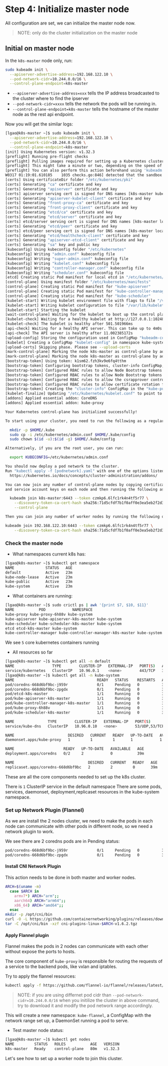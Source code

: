 # Step 4: Initialize master node

All configuration are set, we can initialize the master node now.

> NOTE: only do the cluster initialization on the master node


## Initial on master node

In the `k8s-master` node only, run:

```bash
sudo kubeadm init \
  --apiserver-advertise-address=192.168.122.10 \
  --pod-network-cidr=10.244.0.0/16 \
  --control-plane-endpoint=k8s-master
```

* `--apiserver-advertise-address=xxx`  tells the IP address broadcasted to the cluster where to find the ipserver
* `--pod-network-cidr=xxxx`  tells the network the pods will be running in.
* `--control-plane-endpoint=k8s-master` tells the hostname of the master node as the rest api endpoint.

Now you will get the similar logs:

```bash
[lgao@k8s-master ~]$ sudo kubeadm init \
  --apiserver-advertise-address=192.168.122.10 \
  --pod-network-cidr=10.244.0.0/16 \
  --control-plane-endpoint=k8s-master
[init] Using Kubernetes version: v1.32.3
[preflight] Running pre-flight checks
[preflight] Pulling images required for setting up a Kubernetes cluster
[preflight] This might take a minute or two, depending on the speed of your internet connection
[preflight] You can also perform this action beforehand using 'kubeadm config images pull'
W0317 01:19:01.610185    1035 checks.go:846] detected that the sandbox image "registry.k8s.io/pause:3.8" of the container runtime is inconsistent with that used by kubeadm.It is recommended to use "registry.k8s.io/pause:3.10" as the CRI sandbox image.
[certs] Using certificateDir folder "/etc/kubernetes/pki"
[certs] Generating "ca" certificate and key
[certs] Generating "apiserver" certificate and key
[certs] apiserver serving cert is signed for DNS names [k8s-master kubernetes kubernetes.default kubernetes.default.svc kubernetes.default.svc.cluster.local] and IPs [10.96.0.1 192.168.122.10]
[certs] Generating "apiserver-kubelet-client" certificate and key
[certs] Generating "front-proxy-ca" certificate and key
[certs] Generating "front-proxy-client" certificate and key
[certs] Generating "etcd/ca" certificate and key
[certs] Generating "etcd/server" certificate and key
[certs] etcd/server serving cert is signed for DNS names [k8s-master localhost] and IPs [192.168.122.10 127.0.0.1 ::1]
[certs] Generating "etcd/peer" certificate and key
[certs] etcd/peer serving cert is signed for DNS names [k8s-master localhost] and IPs [192.168.122.10 127.0.0.1 ::1]
[certs] Generating "etcd/healthcheck-client" certificate and key
[certs] Generating "apiserver-etcd-client" certificate and key
[certs] Generating "sa" key and public key
[kubeconfig] Using kubeconfig folder "/etc/kubernetes"
[kubeconfig] Writing "admin.conf" kubeconfig file
[kubeconfig] Writing "super-admin.conf" kubeconfig file
[kubeconfig] Writing "kubelet.conf" kubeconfig file
[kubeconfig] Writing "controller-manager.conf" kubeconfig file
[kubeconfig] Writing "scheduler.conf" kubeconfig file
[etcd] Creating static Pod manifest for local etcd in "/etc/kubernetes/manifests"
[control-plane] Using manifest folder "/etc/kubernetes/manifests"
[control-plane] Creating static Pod manifest for "kube-apiserver"
[control-plane] Creating static Pod manifest for "kube-controller-manager"
[control-plane] Creating static Pod manifest for "kube-scheduler"
[kubelet-start] Writing kubelet environment file with flags to file "/var/lib/kubelet/kubeadm-flags.env"
[kubelet-start] Writing kubelet configuration to file "/var/lib/kubelet/config.yaml"
[kubelet-start] Starting the kubelet
[wait-control-plane] Waiting for the kubelet to boot up the control plane as static Pods from directory "/etc/kubernetes/manifests"
[kubelet-check] Waiting for a healthy kubelet at http://127.0.0.1:10248/healthz. This can take up to 4m0s
[kubelet-check] The kubelet is healthy after 501.501966ms
[api-check] Waiting for a healthy API server. This can take up to 4m0s
[api-check] The API server is healthy after 11.002385172s
[upload-config] Storing the configuration used in ConfigMap "kubeadm-config" in the "kube-system" Namespace
[kubelet] Creating a ConfigMap "kubelet-config" in namespace kube-system with the configuration for the kubelets in the cluster
[upload-certs] Skipping phase. Please see --upload-certs
[mark-control-plane] Marking the node k8s-master as control-plane by adding the labels: [node-role.kubernetes.io/control-plane node.kubernetes.io/exclude-from-external-load-balancers]
[mark-control-plane] Marking the node k8s-master as control-plane by adding the taints [node-role.kubernetes.io/control-plane:NoSchedule]
[bootstrap-token] Using token: k1sm62.fzh3kv9e6fq4tthm
[bootstrap-token] Configuring bootstrap tokens, cluster-info ConfigMap, RBAC Roles
[bootstrap-token] Configured RBAC rules to allow Node Bootstrap tokens to get nodes
[bootstrap-token] Configured RBAC rules to allow Node Bootstrap tokens to post CSRs in order for nodes to get long term certificate credentials
[bootstrap-token] Configured RBAC rules to allow the csrapprover controller automatically approve CSRs from a Node Bootstrap Token
[bootstrap-token] Configured RBAC rules to allow certificate rotation for all node client certificates in the cluster
[bootstrap-token] Creating the "cluster-info" ConfigMap in the "kube-public" namespace
[kubelet-finalize] Updating "/etc/kubernetes/kubelet.conf" to point to a rotatable kubelet client certificate and key
[addons] Applied essential addon: CoreDNS
[addons] Applied essential addon: kube-proxy

Your Kubernetes control-plane has initialized successfully!

To start using your cluster, you need to run the following as a regular user:

  mkdir -p $HOME/.kube
  sudo cp -i /etc/kubernetes/admin.conf $HOME/.kube/config
  sudo chown $(id -u):$(id -g) $HOME/.kube/config

Alternatively, if you are the root user, you can run:

  export KUBECONFIG=/etc/kubernetes/admin.conf

You should now deploy a pod network to the cluster.
Run "kubectl apply -f [podnetwork].yaml" with one of the options listed at:
  https://kubernetes.io/docs/concepts/cluster-administration/addons/

You can now join any number of control-plane nodes by copying certificate authorities
and service account keys on each node and then running the following as root:

  kubeadm join k8s-master:6443 --token czmkp6.6lfc1rk4n4tf5r77 \
	--discovery-token-ca-cert-hash sha256:71d5cfdf7b1f0aff0e3ea5eb2f2d30980688b340eb7f01944c938e3500609173 \
	--control-plane

Then you can join any number of worker nodes by running the following on each as root:

kubeadm join 192.168.122.10:6443 --token czmkp6.6lfc1rk4n4tf5r77 \
	--discovery-token-ca-cert-hash sha256:71d5cfdf7b1f0aff0e3ea5eb2f2d30980688b340eb7f01944c938e3500609173

```

### Check the master node

* What namespaces current k8s has:

```bash
[lgao@k8s-master ~]$ kubectl get namespace
NAME              STATUS   AGE
default           Active   23m
kube-node-lease   Active   23m
kube-public       Active   23m
kube-system       Active   23m
```

* What containers are running:

```bash
[lgao@k8s-master ~]$ sudo crictl ps | awk '{print $7, $10, $11}'
NAME           POD            NAMESPACE
kube-proxy kube-proxy-6h88v kube-system
kube-apiserver kube-apiserver-k8s-master kube-system
kube-scheduler kube-scheduler-k8s-master kube-system
etcd etcd-k8s-master kube-system
kube-controller-manager kube-controller-manager-k8s-master kube-system

```
We see `5` core kubernetes containers running

* All resources so far

```bash
[lgao@k8s-master ~]$ kubectl get all -n default
NAME                 TYPE        CLUSTER-IP   EXTERNAL-IP   PORT(S)   AGE
service/kubernetes   ClusterIP   10.96.0.1    <none>        443/TCP   39m
[lgao@k8s-master ~]$ kubectl get all -n kube-system
NAME                                     READY   STATUS    RESTARTS   AGE
pod/coredns-668d6bf9bc-j959r             0/1     Pending   0          39m
pod/coredns-668d6bf9bc-zpgdx             0/1     Pending   0          39m
pod/etcd-k8s-master                      1/1     Running   0          39m
pod/kube-apiserver-k8s-master            1/1     Running   0          39m
pod/kube-controller-manager-k8s-master   1/1     Running   0          39m
pod/kube-proxy-6h88v                     1/1     Running   0          39m
pod/kube-scheduler-k8s-master            1/1     Running   0          39m

NAME               TYPE        CLUSTER-IP   EXTERNAL-IP   PORT(S)                  AGE
service/kube-dns   ClusterIP   10.96.0.10   <none>        53/UDP,53/TCP,9153/TCP   39m

NAME                        DESIRED   CURRENT   READY   UP-TO-DATE   AVAILABLE   NODE SELECTOR            AGE
daemonset.apps/kube-proxy   1         1         1       1            1           kubernetes.io/os=linux   39m

NAME                      READY   UP-TO-DATE   AVAILABLE   AGE
deployment.apps/coredns   0/2     2            0           39m

NAME                                 DESIRED   CURRENT   READY   AGE
replicaset.apps/coredns-668d6bf9bc   2         2         0       39m

```

These are all the core components needed to set up the k8s cluster.

There is `1` ClusterIP service in the default namespace
There are some pods, services, daemonset, deployment,replicaset resources in the kube-system namespace.


### Set up Network Plugin (Flannel)

As we are install the 2 nodes cluster, we need to make the pods in each node can communicate with other pods in different node, so we need a network plugin to work.

We see there are 2 coredns pods are in Pending status:
```bash
pod/coredns-668d6bf9bc-j959r             0/1     Pending   0          39m
pod/coredns-668d6bf9bc-zpgdx             0/1     Pending   0          39m
```

#### Install CNI Network Plugin

This action needs to be done in both master and worker nodes.

```bash
ARCH=$(uname -m)
  case $ARCH in
    armv7*) ARCH="arm";;
    aarch64) ARCH="arm64";;
    x86_64) ARCH="amd64";;
  esac
mkdir -p /opt/cni/bin
curl -O -L https://github.com/containernetworking/plugins/releases/download/v1.6.2/cni-plugins-linux-$ARCH-v1.6.2.tgz
tar -C /opt/cni/bin -xzf cni-plugins-linux-$ARCH-v1.6.2.tgz
```

#### Apply Flannel plugin

Flannel makes the pods in 2 nodes can communicate with each other without expose the ports to hosts.

The core component of `kube-proxy` is responsible for routing the requests of a service to the backend pods, like vxlan and iptables.

Try to apply the flannel resources:

```bash
kubectl apply -f https://github.com/flannel-io/flannel/releases/latest/download/kube-flannel.yml
```

> NOTE: if you are using differnet pod cidr than `--pod-network-cidr=10.244.0.0/16` when you initilize the cluster in above command, try to download it and modify the pod network range accordingly.

This will create a new namespace: `kube-flannel`, a ConfigMap with the network range set up, a DaemonSet running a pod to serve.


* Test master node status:
```bash
[lgao@k8s-master ~]$ kubectl get nodes
NAME         STATUS   ROLES           AGE   VERSION
k8s-master   Ready    control-plane   80m   v1.32.3
```


Let's see how to set up a worker node to join this cluster.